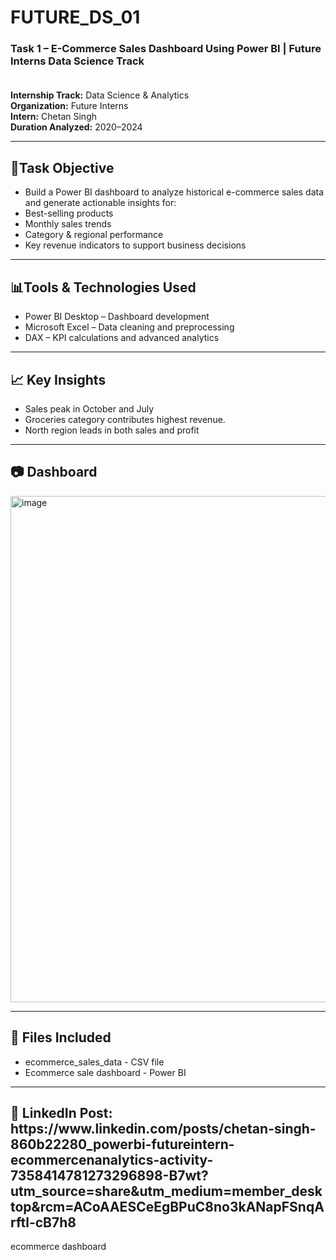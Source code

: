 # FUTURE_DS_01
<h3>Task 1 – E-Commerce Sales Dashboard Using Power BI | Future Interns Data Science Track <br><br></h3>
<b>Internship Track:</b> Data Science & Analytics<br>
<b>Organization:</b>  Future Interns<br>
<b>Intern:</b>  Chetan Singh<br>
<b>Duration Analyzed:</b>  2020–2024<br>
<hr>
<h2>📌Task Objective<br></h2>
<ul>
<li>Build a Power BI dashboard to analyze historical e-commerce sales data and generate actionable insights for:<br></li>
<li>Best-selling products<br></li>
<li>Monthly sales trends<br></li>
<li>Category & regional performance<br></li>
<li>Key revenue indicators to support business decisions<br></li>
</ul>
<hr>
<h2>📊Tools & Technologies Used<br></h2>
<ul>
<li>Power BI Desktop – Dashboard development<br></li>
<li>Microsoft Excel – Data cleaning and preprocessing<br></li>
<li>DAX – KPI calculations and advanced analytics<br></li>
</ul>
<hr>

<h2>📈 Key Insights<br></h2>
<ul>
<li>Sales peak in October and July<br></li>
<li>Groceries category contributes highest revenue.<br></li>
<li>North region leads in both sales and profit<br></li>
</ul>
<hr>
<h2>📷 Dashboard</h2>
<img width="1439" height="810" alt="image" src="https://github.com/user-attachments/assets/c11d759d-94e8-43bf-a1e8-c99e43ed0260" />
<hr>
<h2>📄 Files Included</h2>
<ul>
  <li> ecommerce_sales_data - CSV file</li>
  <li> Ecommerce sale dashboard - Power BI</li>
</ul>
<hr>
<h2>🔗 LinkedIn Post: <ahref>https://www.linkedin.com/posts/chetan-singh-860b22280_powerbi-futureintern-ecommercenanalytics-activity-7358414781273296898-B7wt?utm_source=share&utm_medium=member_desktop&rcm=ACoAAESCeEgBPuC8no3kANapFSnqArftl-cB7h8</h2>ecommerce dashboard</ahref>
